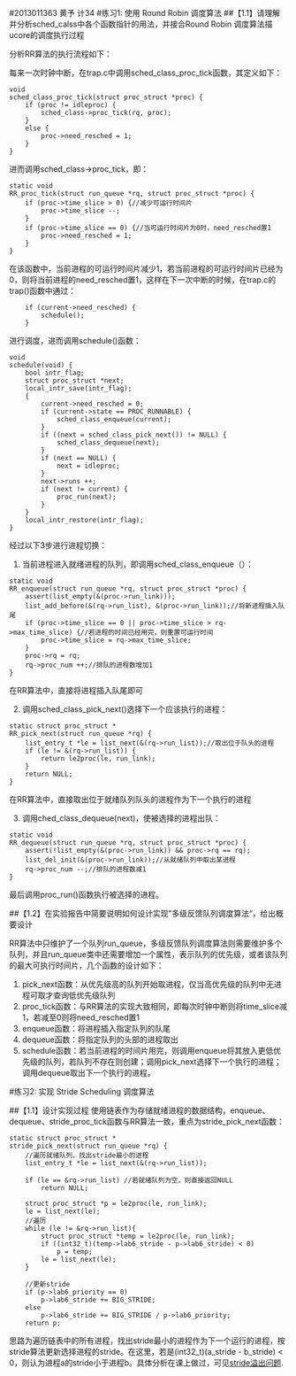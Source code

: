 #2013011363 黄予 计34
#练习1: 使用 Round Robin 调度算法
##【1.1】请理解并分析sched_calss中各个函数指针的用法，并接合Round Robin 调度算法描ucore的调度执行过程

分析RR算法的执行流程如下：

每来一次时钟中断，在trap.c中调用sched_class_proc_tick函数，其定义如下：

```
void
sched_class_proc_tick(struct proc_struct *proc) {
    if (proc != idleproc) {
        sched_class->proc_tick(rq, proc);
    }
    else {
        proc->need_resched = 1;
    }
}
```
进而调用sched_class->proc_tick，即：

```
static void
RR_proc_tick(struct run_queue *rq, struct proc_struct *proc) {
    if (proc->time_slice > 0) {//减少可运行时间片
        proc->time_slice --;
    }
    if (proc->time_slice == 0) {//当可运行时间片为0时，need_resched置1
        proc->need_resched = 1;
    }
}
```
在该函数中，当前进程的可运行时间片减少1，若当前进程的可运行时间片已经为0，则将当前进程的need_resched置1，这样在下一次中断的时候，在trap.c的trap()函数中通过：

```
	if (current->need_resched) {
		schedule();
	}
```
进行调度，进而调用schedule()函数：

```
void
schedule(void) {
    bool intr_flag;
    struct proc_struct *next;
    local_intr_save(intr_flag);
    {
        current->need_resched = 0;
        if (current->state == PROC_RUNNABLE) {
            sched_class_enqueue(current);
        }
        if ((next = sched_class_pick_next()) != NULL) {
            sched_class_dequeue(next);
        }
        if (next == NULL) {
            next = idleproc;
        }
        next->runs ++;
        if (next != current) {
            proc_run(next);
        }
    }
    local_intr_restore(intr_flag);
}
```
经过以下3步进行进程切换：
1.	当前进程进入就绪进程的队列，即调用sched_class_enqueue（）：

```
static void
RR_enqueue(struct run_queue *rq, struct proc_struct *proc) {
    assert(list_empty(&(proc->run_link)));
    list_add_before(&(rq->run_list), &(proc->run_link));//将新进程插入队尾
    if (proc->time_slice == 0 || proc->time_slice > rq->max_time_slice) {//若进程的时间已经用完，则重置可运行时间
        proc->time_slice = rq->max_time_slice;
    }
    proc->rq = rq;
    rq->proc_num ++;//排队的进程数增加1        
}
```
在RR算法中，直接将进程插入队尾即可

2.	调用sched_class_pick_next()选择下一个应该执行的进程：

```
static struct proc_struct *
RR_pick_next(struct run_queue *rq) {
    list_entry_t *le = list_next(&(rq->run_list));//取出位于队头的进程
    if (le != &(rq->run_list)) {
        return le2proc(le, run_link);
    }
    return NULL;
}
```
在RR算法中，直接取出位于就绪队列队头的进程作为下一个执行的进程

3.	调用ched_class_dequeue(next)，使被选择的进程出队：

```
static void
RR_dequeue(struct run_queue *rq, struct proc_struct *proc) {
    assert(!list_empty(&(proc->run_link)) && proc->rq == rq);
    list_del_init(&(proc->run_link));//从就绪队列中取出某进程       
    rq->proc_num --;//排队的进程数减1
}
```
最后调用proc_run()函数执行被选择的进程。

##【1.2】在实验报告中简要说明如何设计实现”多级反馈队列调度算法“，给出概要设计

RR算法中只维护了一个队列run_queue，多级反馈队列调度算法则需要维护多个队列，并且run_queue类中还需要增加一个属性，表示队列的优先级，或者该队列的最大可执行时间片，几个函数的设计如下：

1.	pick_next函数：从优先级高的队列开始取进程，仅当高优先级的队列中无进程可取才查询低优先级队列
2.	proc_tick函数：与RR算法的实现大致相同，即每次时钟中断则将time_slice减1，若减至0则将need_resched置1
3.	enqueue函数：将进程插入指定队列的队尾
4.	dequeue函数：将指定队列的头部的进程取出
5.	schedule函数：若当前进程的时间片用完，则调用enqueue将其放入更低优先级的队列，若队列不存在则创建；调用pick_next选择下一个执行的进程；调用dequeue取出下一个执行的进程。


#练习2: 实现 Stride Scheduling 调度算法

##【1.1】设计实现过程
使用链表作为存储就绪进程的数据结构，enqueue、dequeue、stride_proc_tick函数与RR算法一致，重点为stride_pick_next函数：

```
static struct proc_struct *
stride_pick_next(struct run_queue *rq) {
    //遍历就绪队列，找出stride最小的进程
    list_entry_t *le = list_next(&(rq->run_list));

    if (le == &rq->run_list) //若就绪队列为空，则直接返回NULL
        return NULL;

    struct proc_struct *p = le2proc(le, run_link);
    le = list_next(le);
    //遍历
    while (le != &rq->run_list){
        struct proc_struct *temp = le2proc(le, run_link);
        if ((int32_t)(temp->lab6_stride - p->lab6_stride) < 0)
            p = temp;
        le = list_next(le);
    }

    //更新stride
    if (p->lab6_priority == 0)
        p->lab6_stride += BIG_STRIDE;
    else 
        p->lab6_stride += BIG_STRIDE / p->lab6_priority;
    return p;
```
思路为遍历链表中的所有进程，找出stride最小的进程作为下一个运行的进程，按stride算法更新选择进程的stride。在这里，若是(int32_t)(a_stride - b_stride) < 0，则认为进程a的stride小于进程b。具体分析在课上做过，可见[stride溢出问题](https://github.com/yu-huang13/OS_HY/blob/master/06-2-lab6-spoc/report.md).












